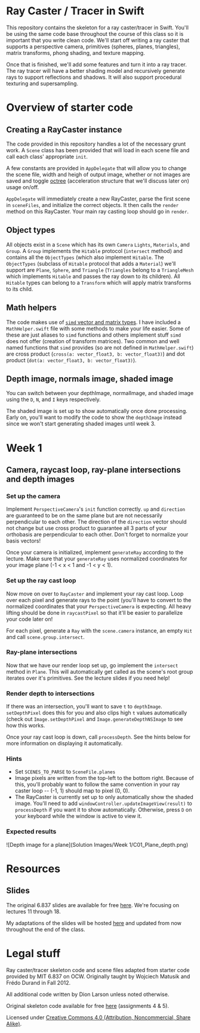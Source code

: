 # Ray Caster / Tracer in Swift

This repository contains the skeleton for a ray caster/tracer in Swift. You'll be using the same code base throughout the course of this class so it is important that you write clean code. We'll start off writing a ray caster that supports a perspective camera, primitives (spheres, planes, triangles), matrix transforms, phong shading, and texture mapping.

Once that is finished, we'll add some features and turn it into a ray tracer. The ray tracer will have a better shading model and recursively generate rays to support reflections and shadows. It will also support procedural texturing and supersampling.

# Overview of starter code

## Creating a RayCaster instance

The code provided in this repository handles a lot of the necessary grunt work. A `Scene` class has been provided that will load in each scene file and call each class' appropriate `init`.

A few constants are provided in `AppDelegate` that will allow you to change the scene file, width and heigh of output image, whether or not images are saved and toggle [octree](http://citeseerx.ist.psu.edu/viewdoc/summary?doi=10.1.1.29.987) (acceleration structure that we'll discuss later on) usage on/off.

`AppDelegate` will immediately create a new RayCaster, parse the first scene in `sceneFiles`, and initialize the correct objects. It then calls the `render` method on this RayCaster. Your main ray casting loop should go in `render`.

## Object types

All objects exist in a `Scene` which has its own `Camera` `Lights`, `Materials`, and `Group`. A `Group` implements the `Hitable` protocol (`intersect` method) and contains all the `ObjectTypes` (which also implement `Hitable`. The `ObjectTypes` (subclass of `Hitable` protocol that adds a `Material`) we'll support are `Plane`, `Sphere`, and `Triangle` (`Triangles` belong to a `TriangleMesh` which implements `Hitable` and passes the ray down to its children). All `Hitable` types can belong to a `Transform` which will apply matrix transforms to its child.

## Math helpers

The code makes use of [`simd` vector and matrix types](http://www.russbishop.net/swift-2-simd). I have included a `MathHelper.swift` file with some methods to make your life easier. Some of these are just aliases to `simd` functions and others implement stuff `simd` does not offer (creation of transform matrices). Two common and well named functions that `simd` provides (so are not defined in `MathHelper.swift`) are cross product (`cross(a: vector_float3, b: vector_float3)`) and dot product (`dot(a: vector_float3, b: vector_float3)`).

## Depth image, normals image, shaded image

You can switch between your depthImage, normalImage, and shaded image using the `D`, `N`, and `I` keys respectively.

The shaded image is set up to show automatically once done processing. Early on, you'll want to modify the code to show the `depthImage` instead since we won't start generating shaded images until week 3.

# Week 1

## Camera, raycast loop, ray-plane intersections and depth images

### Set up the camera

Implement `PerspectiveCamera`'s `init` function correctly. `up` and `direction` are guaranteed to be on the same plane but are not necessarily perpendicular to each other. The direction of the `direction` vector should not change but use cross product to guarantee all 3 parts of your orthobasis are perpendicular to each other. Don't forget to normalize your basis vectors!
    
Once your camera is initialized, implement `generateRay` according to the lecture. Make sure that your `generateRay` uses normalized coordinates for your image plane (-1 < x < 1 and -1 < y < 1).

### Set up the ray cast loop

Now move on over to `RayCaster` and implement your ray cast loop. Loop over each pixel and generate rays to the point (you'll have to convert to the normalized coordinates that your `PerspectiveCamera` is expecting. All heavy lifting should be done in `raycastPixel` so that it'll be easier to parallelize your code later on!

For each pixel, generate a `Ray` with the `scene.camera` instance, an empty `Hit` and call `scene.group.intersect`.

### Ray-plane intersections

Now that we have our render loop set up, go implement the `intersect` method in `Plane`. This will automatically get called as the scene's root group iterates over it's primitives. See the lecture slides if you need help!

### Render depth to intersections

If there was an intersection, you'll want to save `t` to `depthImage`. `setDepthPixel` does this for you and also clips high `t` values automatically (check out `Image.setDepthPixel` and `Image.generateDepthNSImage` to see how this works.

Once your ray cast loop is down, call `processDepth`. See the hints below for more information on displaying it automatically.

### Hints

- Set `SCENES_TO_PARSE` to `SceneFile.planes`
- Image pixels are written from the top-left to the bottom right. Because of this, you'll probably want to follow the same convention in your ray caster loop -- (-1, 1) should map to pixel (0, 0).
- The RayCaster is currently set up to only automatically show the shaded image. You'll need to add `windowController.updateImageView(result)` to `processDepth` if you want it to show automatically. Otherwise, press `D` on your keyboard while the window is active to view it.

### Expected results

![Depth image for a plane](Solution Images/Week 1/C01_Plane_depth.png)

# Resources

## Slides

The original 6.837 slides are available for free [here](http://ocw.mit.edu/courses/electrical-engineering-and-computer-science/6-837-computer-graphics-fall-2012/lecture-notes/). We're focusing on lectures 11 through 18.

My adaptations of the slides will be hosted [here](https://github.com/dionlarson/Build-a-Ray-Tracer-in-Swift-Slides) and updated from now throughout the end of the class.

# Legal stuff

Ray caster/tracer skeleton code and scene files adapted from starter code provided by MIT 6.837 on OCW. Originally taught by Wojciech Matusik and Frédo Durand in Fall 2012.

All additional code written by Dion Larson unless noted otherwise.

Original skeleton code available for free [here](http://ocw.mit.edu/courses/electrical-engineering-and-computer-science/6-837-computer-graphics-fall-2012/) (assignments 4 & 5).

Licensed under [Creative Commons 4.0 (Attribution, Noncommercial, Share Alike)](http://creativecommons.org/licenses/by-nc-sa/4.0/).

